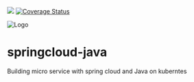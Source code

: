 ![](https://github.com/clustercamp/springcloud-java/workflows/build/badge.svg)
[![Coverage Status](https://coveralls.io/repos/github/clustercamp/springcloud-java/badge.svg?branch=master)](https://coveralls.io/github/clustercamp/springcloud-java?branch=master)

![Logo](https://repository-images.githubusercontent.com/177172824/5a4ddc00-8d21-11e9-8b1b-677efbd1dcab)

# springcloud-java
Building micro service with spring cloud and Java on kuberntes
